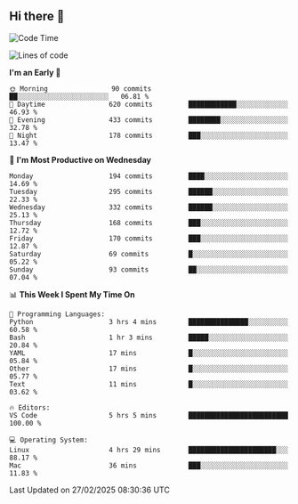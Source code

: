 ## Hi there 👋

<!--
**Wangmerlyn/Wangmerlyn** is a ✨ _special_ ✨ repository because its `README.md` (this file) appears on your GitHub profile.

Here are some ideas to get you started:

- 🔭 I’m currently working on ...
- 🌱 I’m currently learning ...
- 👯 I’m looking to collaborate on ...
- 🤔 I’m looking for help with ...
- 💬 Ask me about ...
- 📫 How to reach me: ...
- 😄 Pronouns: ...
- ⚡ Fun fact: ...
-->
<!--START_SECTION:waka-->
![Code Time](http://img.shields.io/badge/Code%20Time-73%20hrs%2012%20mins-blue)

![Lines of code](https://img.shields.io/badge/From%20Hello%20World%20I%27ve%20Written-8.5%20million%20lines%20of%20code-blue)

**I'm an Early 🐤** 

```text
🌞 Morning                90 commits          ██░░░░░░░░░░░░░░░░░░░░░░░   06.81 % 
🌆 Daytime                620 commits         ████████████░░░░░░░░░░░░░   46.93 % 
🌃 Evening                433 commits         ████████░░░░░░░░░░░░░░░░░   32.78 % 
🌙 Night                  178 commits         ███░░░░░░░░░░░░░░░░░░░░░░   13.47 % 
```
📅 **I'm Most Productive on Wednesday** 

```text
Monday                   194 commits         ████░░░░░░░░░░░░░░░░░░░░░   14.69 % 
Tuesday                  295 commits         ██████░░░░░░░░░░░░░░░░░░░   22.33 % 
Wednesday                332 commits         ██████░░░░░░░░░░░░░░░░░░░   25.13 % 
Thursday                 168 commits         ███░░░░░░░░░░░░░░░░░░░░░░   12.72 % 
Friday                   170 commits         ███░░░░░░░░░░░░░░░░░░░░░░   12.87 % 
Saturday                 69 commits          █░░░░░░░░░░░░░░░░░░░░░░░░   05.22 % 
Sunday                   93 commits          ██░░░░░░░░░░░░░░░░░░░░░░░   07.04 % 
```


📊 **This Week I Spent My Time On** 

```text
💬 Programming Languages: 
Python                   3 hrs 4 mins        ███████████████░░░░░░░░░░   60.58 % 
Bash                     1 hr 3 mins         █████░░░░░░░░░░░░░░░░░░░░   20.84 % 
YAML                     17 mins             █░░░░░░░░░░░░░░░░░░░░░░░░   05.84 % 
Other                    17 mins             █░░░░░░░░░░░░░░░░░░░░░░░░   05.77 % 
Text                     11 mins             █░░░░░░░░░░░░░░░░░░░░░░░░   03.62 % 

🔥 Editors: 
VS Code                  5 hrs 5 mins        █████████████████████████   100.00 % 

💻 Operating System: 
Linux                    4 hrs 29 mins       ██████████████████████░░░   88.17 % 
Mac                      36 mins             ███░░░░░░░░░░░░░░░░░░░░░░   11.83 % 
```


 Last Updated on 27/02/2025 08:30:36 UTC
<!--END_SECTION:waka-->
